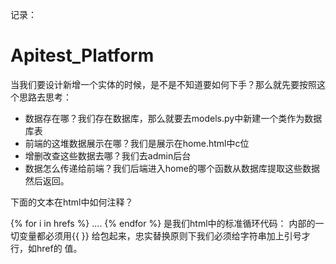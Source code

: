 记录：

# Apitest_Platform

当我们要设计新增一个实体的时候，是不是不知道要如何下手？那么就先要按照这个思路去思考：
- 数据存在哪？我们存在数据库，那么就要去models.py中新建一个类作为数据库表
- 前端的这堆数据展示在哪？我们是展示在home.html中c位
- 增删改查这些数据去哪？我们去admin后台
- 数据怎么传递给前端？我们后端进入home的哪个函数从数据库提取这些数据然后返回。


下面的文本在html中如何注释？

{% for i in hrefs %} .... {% endfor %} 是我们html中的标准循环代码：
内部的一切变量都必须用{{ }} 给包起来，忠实替换原则下我们必须给字符串加上引号才行，如href的 值。